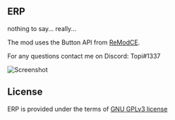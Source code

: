 ## ERP
nothing to say... really...

The mod uses the Button API from [ReModCE](https://github.com/RequiDev/ReModCE).

For any questions contact me on Discord: Topi#1337

![Screenshot](https://cdn.discordapp.com/attachments/869644640507273266/907938955201237032/unknown.png)

## License
ERP is provided under the terms of [GNU GPLv3 license](LICENSE)
